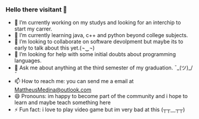 ### Hello there visitant 👋

- 🔭 I’m currently working on my studys and looking for an interchip to start my carrer.
- 🌱 I’m currently learning java, c++ and python beyond college subjects.
- 👯 I’m looking to collaborate on software devolpment but maybe its to early to talk about this yet.(¬‿¬)
- 🤔 I’m looking for help with some initial doubts about programming languages.
- 💬 Ask me about anything at the third semester of my graduation. ¯\_(ツ)_/¯
- 📫 How to reach me: you can send me a email at MattheusMedina@outlook.com
- 😄 Pronouns: im happy to become part of the community and i hope to learn and maybe teach something here
- ⚡ Fun fact: i love to play video game but im very bad at this (┬┬﹏┬┬)
